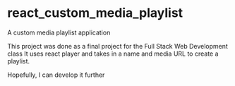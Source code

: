 # react_custom_media_playlist
A custom media playlist application

This project was done as a final project for the Full Stack Web Development class It uses react player and takes in a name and media URL to create a playlist.

Hopefully, I can develop it further

